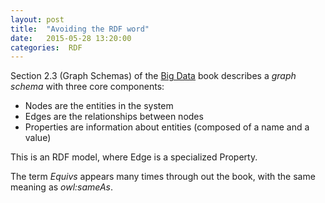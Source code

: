 ```yaml
---
layout: post
title:  "Avoiding the RDF word"
date:   2015-05-28 13:20:00
categories:  RDF
---
```


Section 2.3 (Graph Schemas) of the [Big Data](http://www.amazon.com/Big-Data-Principles-practices-scalable/dp/1617290343) book describes a _graph schema_ with three core components:

* Nodes are the entities in the system
* Edges are the relationships between nodes
* Properties are information about entities (composed of a name and a value)

This is an RDF model, where Edge is a specialized Property.

The term _Equivs_ appears many times through out the book, with the same meaning as _owl:sameAs_.















